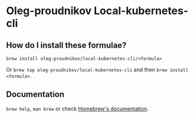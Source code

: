 # Oleg-proudnikov Local-kubernetes-cli

## How do I install these formulae?

`brew install oleg-proudnikov/local-kubernetes-cli/<formula>`

Or `brew tap oleg-proudnikov/local-kubernetes-cli` and then `brew install <formula>`.

## Documentation

`brew help`, `man brew` or check [Homebrew's documentation](https://docs.brew.sh).
